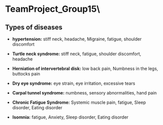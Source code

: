 # TeamProject_Group15\

## Types of diseases

- **hypertension:** stiff neck, headache, Migraine, fatigue, shoulder discomfort

- **Turtle neck syndrome:** stiff neck, fatigue, shoulder discomfort, headache

- **Herniation of intervertebral disk:** low back pain, Numbness in the legs, buttocks pain

- **Dry eye syndrome:** eye strain, eye irritation, excessive tears

- **Carpal tunnel syndrome:** numbness, sensory abnormalities, hand pain

- **Chronic Fatigue Syndrome:** Systemic muscle pain, fatigue, Sleep disorder, Eating disorder

- **Isomnia:** fatigue, Anxiety, Sleep disorder, Eating disorder
